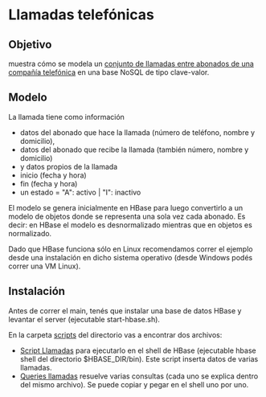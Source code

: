 # Llamadas telefónicas

## Objetivo
muestra cómo se modela un [conjunto de llamadas entre abonados de una compañía telefónica](http://ddsutn.com.ar/material/guia-de-ejercicios/guia-modelado-datos/nosql_telefonia) en una base NoSQL de tipo clave-valor. 

## Modelo
La llamada tiene como información 

* datos del abonado que hace la llamada (número de teléfono, nombre y domicilio), 
* datos del abonado que recibe la llamada (también número, nombre y domicilio) 
* y datos propios de la llamada 
 * inicio (fecha y hora)
 * fin (fecha y hora)
 * un estado = "A": activo | "I": inactivo

El modelo se genera inicialmente en HBase para luego convertirlo a un modelo de objetos 
donde se representa una sola vez cada abonado.
Es decir: en HBase el modelo es desnormalizado mientras que en objetos es normalizado.

Dado que HBase funciona sólo en Linux recomendamos correr el ejemplo desde una instalación en dicho sistema operativo
(desde Windows podés correr una VM Linux).

## Instalación
Antes de correr el main, tenés que instalar una base de datos HBase y levantar el server (ejecutable start-hbase.sh). 

En la carpeta [scripts](scripts) del directorio vas a encontrar dos archivos:

* [Script Llamadas](scripts/scriptLlamadas) para ejecutarlo en el shell de HBase (ejecutable hbase shell del directorio $HBASE_DIR/bin). 
Este script inserta datos de varias llamadas.
* [Queries llamadas](scripts/queriesLlamadas) resuelve varias consultas (cada uno se explica dentro del mismo archivo). Se puede copiar y pegar en el shell uno por uno.
